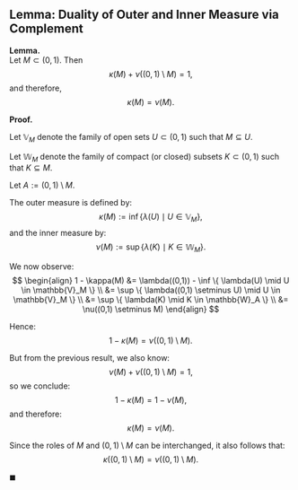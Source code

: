 
## Lemma: Duality of Outer and Inner Measure via Complement

**Lemma.**  
Let $M \subset (0,1)$. Then
$$
\kappa(M) + \nu((0,1) \setminus M) = 1,
$$
and therefore,
$$
\kappa(M) = \nu(M).
$$

**Proof.**  

Let $\mathbb{V}_M$ denote the family of open sets $U \subset (0,1)$ such that $M \subseteq U$.

Let $\mathbb{W}_M$ denote the family of compact (or closed) subsets $K \subset (0,1)$ such that $K \subseteq M$.

Let $A := (0,1) \setminus M$.

The outer measure is defined by:
$$
\kappa(M) := \inf\{ \lambda(U) \mid U \in \mathbb{V}_M \},
$$
and the inner measure by:
$$
\nu(M) := \sup\{ \lambda(K) \mid K \in \mathbb{W}_M \}.
$$

We now observe:
$$
\begin{align}
1 - \kappa(M)
  &= \lambda((0,1)) - \inf \{ \lambda(U) \mid U \in \mathbb{V}_M \} \\
  &= \sup \{ \lambda((0,1) \setminus U) \mid U \in \mathbb{V}_M \} \\
  &= \sup \{ \lambda(K) \mid K \in \mathbb{W}_A \} \\
  &= \nu((0,1) \setminus M)
\end{align}
$$

Hence:
$$
1 - \kappa(M) = \nu((0,1) \setminus M).
$$

But from the previous result, we also know:
$$
\nu(M) + \nu((0,1) \setminus M) = 1,
$$
so we conclude:
$$
1 - \kappa(M) = 1 - \nu(M),
$$
and therefore:
$$
\kappa(M) = \nu(M).
$$

Since the roles of $M$ and $(0,1) \setminus M$ can be interchanged, it also follows that:
$$
\kappa((0,1) \setminus M) = \nu((0,1) \setminus M).
$$

$\blacksquare$
